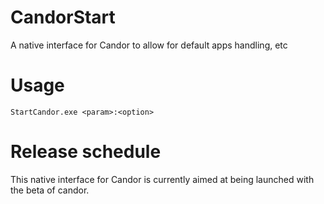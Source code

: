 # CandorStart
A native interface for Candor to allow for default apps handling, etc

# Usage
`StartCandor.exe <param>:<option>`

# Release schedule
This native interface for Candor is currently aimed at being launched with the beta of candor.
